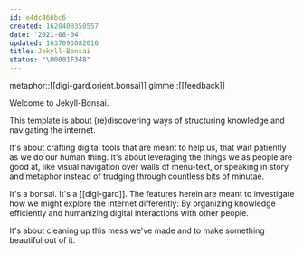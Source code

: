 ```yaml
---
id: e4dc466bc6
created: 1620408350557
date: '2021-08-04'
updated: 1637093082016
title: Jekyll-Bonsai
status: "\U0001F348"
---
```


metaphor::[[digi-gard.orient.bonsai]]
gimme::[[feedback]]


Welcome to Jekyll-Bonsai.

This template is about (re)discovering ways of structuring knowledge and navigating the internet.

It's about crafting digital tools that are meant to help us, that wait patiently as we do our human thing. It's about leveraging the things we as people are good at, like visual navigation over walls of menu-text, or speaking in story and metaphor instead of trudging through countless bits of minutae.

It's a bonsai. It's a [[digi-gard]]. The features herein are meant to investigate how we might explore the internet differently: By organizing knowledge efficiently and humanizing digital interactions with other people.

It's about cleaning up this mess we've made and to make something beautiful out of it.
